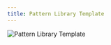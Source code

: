 ```yaml
---
title: Pattern Library Template
---
```


![Pattern Library Template](/images/patterns/patterns-page-overview_2.0.png "Pattern Library Page 1")
